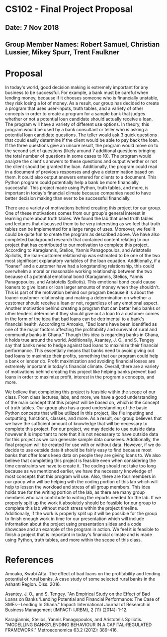 # CS102 - Final Project Proposal
## Date: 7 Nov 2018
## Group Member Names: Robert Samuel, Christian Lussier, Mikey Spurr, Trent Faulkner

# Proposal
<!-- Introductory paragraph/brief overview of proposed project -->
In today's world, good decision making is extremely important for any business to be successful. For example, a bank must be careful when lending money, because if it chooses someone who is financially unstable, they risk losing a lot of money. As a result, our group has decided to create a program that uses user-inputs, truth tables, and a variety of other concepts in order to create a program for a sample bank that judges whether or not a potential loan candidate should actually receive a loan. The program will have a variety of different use options. In theory, this program would be used by a bank consultant or teller who is asking a potential loan candidate questions. The teller would ask 3 quick questions that could easily determine if the client would be able to pay back the loan. If the three questions give an unsure result, the program would move on to the second set of questions (likely around 7 additional questions bringing the total number of questions in some cases to 10). The program would analyze the client's answers to these questions and output whether or not the client should be granted the loan. Additionally, the program could read in a document of previous responses and give a determination based on them. It could also output answers entered for clients to a document. This Python program could potentially help a bank be more financially successful. This project made using Python, truth tables, and more, is important in today's financial climate because companies need to have better decision making than ever to be successful financially.

<!-- Paragraph for motivation of project -->
There are a variety of motivations behind creating this project for our group. One of these motivations comes from our group's general interest in learning more about truth tables. We found the lab that used truth tables and lectures that discussed them to be very interesting as we feel that truth tables can be implemented for a large range of uses. Moreover, we feel it could be quite fun to create the program as described above. We have also completed background research that contained content relating to our project that has contributed to our motivation to complete this project. According to Karagiannis, Stelios, Yannis Panagopoulos, and Aristotelis Spiliotis, the loan-customer relationship was estimated to be one of the two most significant explanatory variables of the loan equation. Additionally, if a "loaner" and a customer have had a longstanding relationship, this could overwhelm a moral or reasonable working relationship between the two because of a potential emotional bond (Karagiannis, Stelios, Yannis Panagopoulos, and Aristotelis Spiliotis). This emotional bond could cause loaners to give loans or loan larger amounts of money when they shouldn't. This is part of the motivation behind our program because it is about the loaner-customer relationship and making a determination on whether a customer should receive a loan or not, regardless of any emotional aspect. Another motivation behind creating a program that can better help banks or other lenders determine if they should give out a loan to a customer comes in the form of the idea that bad loans can be detrimental to a bank's financial health. According to Amoako, "Bad loans have been identified as one of the major factors affecting the profitability and survival of rural and community banks in Ghana." Though this idea is  regarding banks in Ghana, it holds true around the world. Additionally, Asantey, J. O., and S. Tengey say that banks need to hedge against bad loans to maximize their financial performance. This essentially means that banks need to avoid giving out bad loans to maximize their profits, something that our program could help a bank or lender do. Profit maximization and avoiding financial losses are extremely important in today's financial climate. Overall, there are a variety of motivations behind creating this project like helping banks prevent bad loans in order to maximize profit, interest in the program's concepts, and more.

<!-- Paragraph of how completing the project is feasible -- do you need data? How much time do you think you need (code and actual writing)? How will we showcase idea? -->
We believe that completing this project is feasible within the scope of our class. From class lectures, labs, and more, we have a good understanding of the main concept that this project will be based on, which is the concept of truth tables. Our group also has a good understanding of the basic Python concepts that will be utilized in this project, like file inputting and outputting, functions, classes, and more. As a result, our group believes that we have the sufficient amount of knowledge that will be necessary to complete this project. For our project, we may decide to use outside data however it is important to note that it is not necessary to have outside data for this project as we can generate sample data ourselves. Additionally, the final program will be created for use with or without data. However, if we do decide to use outside data it should be fairly easy to find because most banks that offer loans keep data on people they are giving loans to. We also believe that completing this project is feasible even when considering the time constraints we have to create it. The coding should not take too long because as we mentioned earlier, we have the necessary knowledge of most concepts that this program will use. Also, there are four members in our group who will be helping with the coding portion of this lab which will help to lessen the workload and stress of all group members. This idea holds true for the writing portion of the lab, as there are many group members who can contribute to writing the reports needed for the lab. If we properly split up the work it absolutely should be feasible for our group to complete this lab without much stress within the project timeline. Additionally, if the work is properly split up it will be possible for the group to finish enough work in time for our presentation which will include information about the project using presentation slides and a code showcase and an example of the program in action. We feel it is feasible to finish a project that is important in today's financial climate and is made using Python, truth tables, and more within the scope of this class.

# References
Amoako, Kwabi Atta. The effect of bad loans on the profitability and lending potential of rural banks. A case study of some selected rural banks in the Ashanti Region. Diss. 2016.

Asantey, J. O., and S. Tengey. "An Empirical Study on the Effect of Bad Loans on Banks ‘Lending Potential and Financial Performance: The Case of SMEs--Lending In Ghana." Impact: International Journal of Research in Business Management (IMPACT: IJRBM), 2 (11) (2014): 1-12.

Karagiannis, Stelios, Yannis Panagopoulos, and Aristotelis Spiliotis. "MODELLING BANKS'LENDING BEHAVIOUR IN A CAPITAL‐REGULATED FRAMEWORK." Metroeconomica 63.2 (2012): 389-416.
